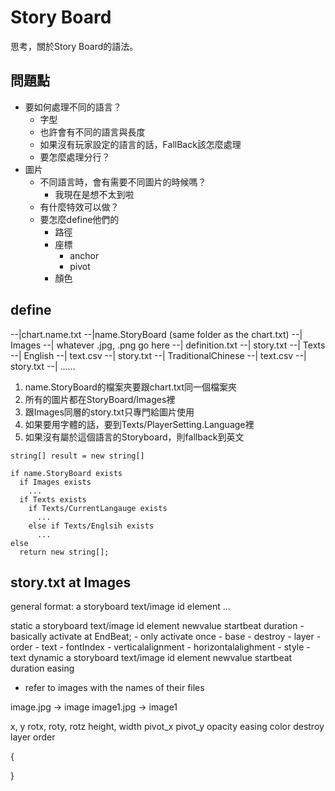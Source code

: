 # Story Board
思考，關於Story Board的語法。

## 問題點
- 要如何處理不同的語言？
  - 字型
  - 也許會有不同的語言與長度
  - 如果沒有玩家設定的語言的話，FallBack該怎麼處理
  - 要怎麼處理分行？
- 圖片
  - 不同語言時，會有需要不同圖片的時候嗎？
    - 我現在是想不太到啦
  - 有什麼特效可以做？
  - 要怎麼define他們的
    - 路徑
    - 座標
      - anchor
      - pivot
    - 顏色

## define
--|chart.name.txt
--|name.StoryBoard (same folder as the chart.txt)
  --| Images
    --| whatever .jpg, .png go here
    --| definition.txt
    --| story.txt
  --| Texts
    --| English
      --| text.csv
      --| story.txt
    --| TraditionalChinese
      --| text.csv
      --| story.txt
    --| ......

1. name.StoryBoard的檔案夾要跟chart.txt同一個檔案夾
2. 所有的圖片都在StoryBoard/Images裡
3. 跟Images同層的story.txt只專門給圖片使用
4. 如果要用字體的話，要到Texts/PlayerSetting.Language裡
  1. 如果沒有屬於這個語言的Storyboard，則fallback到英文

```
string[] result = new string[]

if name.StoryBoard exists
  if Images exists
    ...
  if Texts exists
    if Texts/CurrentLangauge exists
      ...
    else if Texts/Englsih exists
      ...
else
  return new string[];
```


## story.txt at Images

general format:
  a storyboard text/image id element ...

static
  a storyboard text/image id element newvalue startbeat duration
    - basically activate at EndBeat;
    - only activate once
      - base
        - destroy
        - layer
        - order
      - text
        - fontIndex
        - verticalalignment
        - horizontalalighment
        - style
        - text
dynamic
  a storyboard text/image id element newvalue startbeat duration easing

- refer to images with the names of their files

image.jpg -> image
image1.jpg -> image1

x, y
rotx, roty, rotz
height, width
pivot_x
pivot_y
opacity
easing
color
destroy
layer
order

{

}
